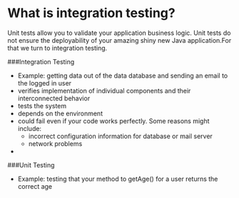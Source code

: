 # What is integration testing?

Unit tests allow you to validate your application business logic. Unit tests do not ensure the deployability of your amazing shiny new Java application.For that we turn to integration testing.

###Integration Testing
* Example: getting data out of the data database and sending an email to the logged in user
* verifies implementation of individual components and their interconnected behavior
* tests the system
* depends on the environment
* could fail even if your code works perfectly. Some reasons might include:
    * incorrect configuration information for database or mail server
    * network problems
* 

###Unit Testing
* Example: testing that your method to getAge() for a user returns the correct age